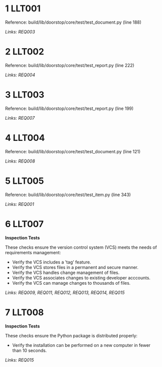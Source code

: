 # 1 LLT001

Reference: build/lib/doorstop/core/test/test_document.py (line 188)

*Links: REQ003*

# 2 LLT002

Reference: build/lib/doorstop/core/test/test_report.py (line 222)

*Links: REQ004*

# 3 LLT003

Reference: build/lib/doorstop/core/test/test_report.py (line 199)

*Links: REQ007*

# 4 LLT004

Reference: build/lib/doorstop/core/test/test_document.py (line 121)

*Links: REQ008*

# 5 LLT005

Reference: build/lib/doorstop/core/test/test_item.py (line 343)

*Links: REQ001*

# 6 LLT007

**Inspection Tests**

These checks ensure the version control system (VCS) meets the needs of requirements management:

- Verify the VCS includes a 'tag' feature.
- Verify the VCS stores files in a permanent and secure manner.
- Verify the VCS handles change management of files.
- Verify the VCS associates changes to existing developer acccounts.
- Verify the VCS can manage changes to thousands of files.

*Links: REQ009, REQ011, REQ012, REQ013, REQ014, REQ015*

# 7 LLT008

**Inspection Tests**

These checks ensure the Python package is distributed properly:

- Verify the installation can be performed on a new computer in fewer than 10 seconds.

*Links: REQ015*

